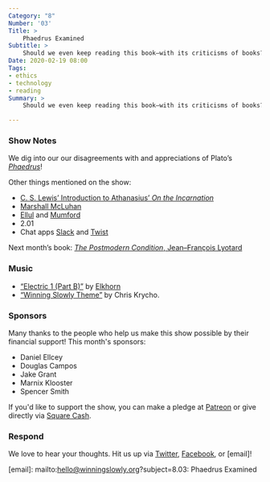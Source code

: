 ```yaml
---
Category: "8"
Number: '03'
Title: >
    Phaedrus Examined
Subtitle: >
    Should we even keep reading this book—with its criticisms of books?
Date: 2020-02-19 08:00
Tags:
- ethics
- technology
- reading
Summary: >
    Should we even keep reading this book—with its criticisms of books?

---
```


### Show Notes

We dig into our our disagreements with and appreciations of Plato’s [<cite>Phaedrus</cite>][Phaedrus]!

[Phaedrus]: https://www.alibris.com/booksearch?keyword=phaedrus

Other things mentioned on the show:

- [C. S. Lewis’ Introduction to Athanasius’ <cite>On the Incarnation</cite>][lewis]
- [Marshall McLuhan][mcluhan]
- [Ellul] and [Mumford]
- 2.01
- Chat apps [Slack] and [Twist]

[lewis]: https://www.uniontheology.org/resources/doctrine/jesus/introduction-to-on-the-incarnation
[mcluhan]: https://en.wikipedia.org/wiki/Marshall_McLuhan
[Ellul]: https://en.wikipedia.org/wiki/Jacques_Ellul
[Mumford]: https://en.wikipedia.org/wiki/Lewis_Mumford
[Slack]: https://slack.com
[Twist]: https://twist.com

Next month’s book: [<cite>The Postmodern Condition</cite>, Jean–François Lyotard](https://www.alibris.com/The-Postmodern-Condition-A-Report-on-Knowledge-Jean-Francois-Lyotard/book/5256171)

### Music

* [“Electric 1 (Part B)”](https://elkhornbbib.bandcamp.com/track/electric-one-part-b) by [Elkhorn](https://www.elkhornmusic.com)
* [“Winning Slowly Theme”](https://soundcloud.com/chriskrycho/winning-slowly) by Chris Krycho.

### Sponsors

Many thanks to the people who help us make this show possible by their financial support! This month's sponsors:

* Daniel Ellcey
* Douglas Campos
* Jake Grant
* Marnix Klooster
* Spencer Smith

If you'd like to support the show, you can make a pledge at <a href='https://www.patreon.com/winningslowly' rel='payment'>Patreon</a> or give directly via [Square Cash](https://cash.me/$winningslowly).

### Respond

We love to hear your thoughts. Hit us up via [Twitter](https://www.twitter.com/winningslowly), [Facebook](https://www.facebook.com/winningslowlypodcast), or [email]!

[email]: mailto:hello@winningslowly.org?subject=8.03: Phaedrus Examined
